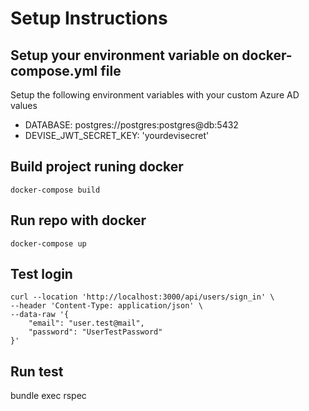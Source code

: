 # Setup Instructions
## Setup your environment variable on docker-compose.yml file
Setup the following environment variables with your custom Azure AD values
  * DATABASE: postgres://postgres:postgres@db:5432
  * DEVISE_JWT_SECRET_KEY: 'yourdevisecret'
## Build project runing docker
```
docker-compose build
```
## Run repo with docker
```
docker-compose up
```

## Test login
```
curl --location 'http://localhost:3000/api/users/sign_in' \
--header 'Content-Type: application/json' \
--data-raw '{
    "email": "user.test@mail",
    "password": "UserTestPassword"
}'
```

## Run test
bundle exec rspec


